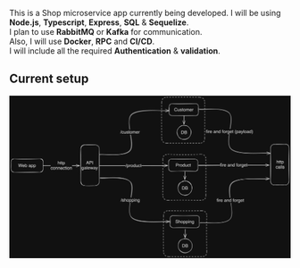 This is a Shop microservice app currently being developed.
I will be using **Node.js**, **Typescript**, **Express**, **SQL** & **Sequelize**.  
I plan to use **RabbitMQ** or **Kafka** for communication.  
Also, I will use **Docker**, **RPC** and **CI/CD**.  
I will include all the required **Authentication** & **validation**.

## Current setup
![Alt text]( ./repo_images/microservices_initial_setup.png )